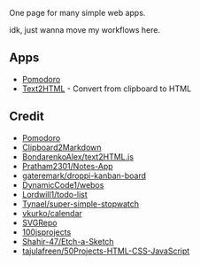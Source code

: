 One page for many simple web apps.

idk, just wanna move my workflows here.

## Apps
- [Pomodoro](./pomodoro/index.html)
- [Text2HTML](./clipboard2html/index.html) - Convert from clipboard to HTML

## Credit
- [Pomodoro](https://github.com/lucasdemoraesc/timer-pomodoro)
- [Clipboard2Markdown](https://github.com/euangoddard/clipboard2markdown)
- [BondarenkoAlex/text2HTML.js](https://gist.github.com/BondarenkoAlex/dadceeda1e777d3dcd1d49aadc31b9a0)
- [Pratham2301/Notes-App](https://github.com/Pratham2301/Notes-App)
- [gateremark/droppi-kanban-board](https://github.com/gateremark/droppi-kanban-board)
- [DynamicCode1/webos](https://github.com/DynamicCode1/webos)
- [Lordwill1/todo-list](https://github.com/Lordwill1/todo-list)
- [Tynael/super-simple-stopwatch](https://github.com/Tynael/super-simple-stopwatch)
- [vkurko/calendar](https://github.com/vkurko/calendar)
- [SVGRepo](https://www.svgrepo.com/)
- [100jsprojects](https://www.100jsprojects.com/projects)
- [Shahir-47/Etch-a-Sketch](https://github.com/Shahir-47/Etch-a-Sketch)
- [tajulafreen/50Projects-HTML-CSS-JavaScript](https://github.com/tajulafreen/50Projects-HTML-CSS-JavaScript)